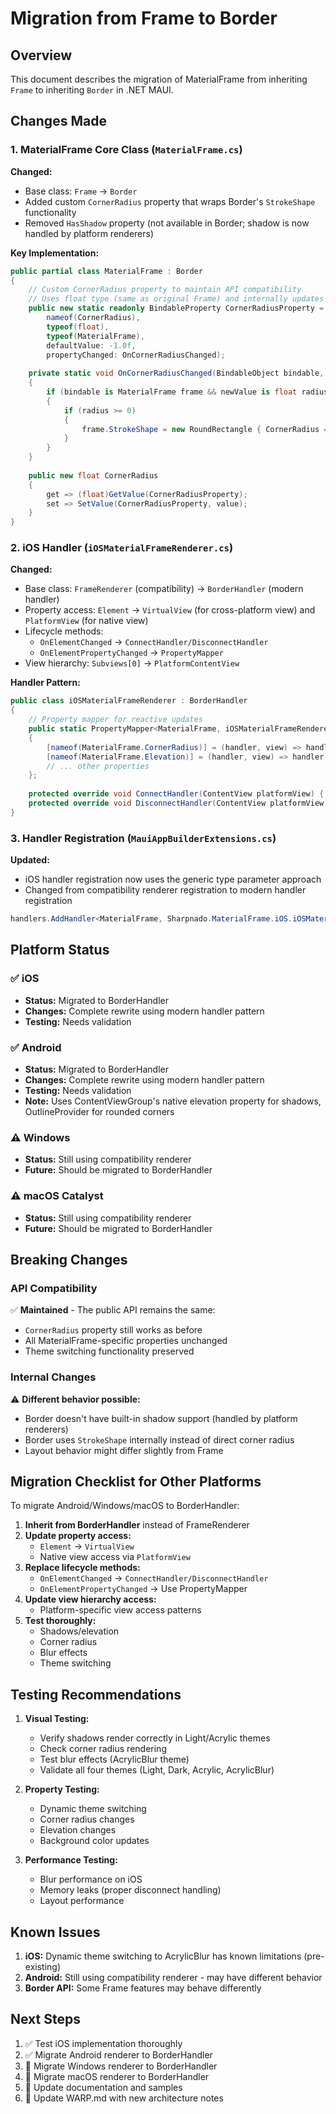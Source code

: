 # Migration from Frame to Border

## Overview
This document describes the migration of MaterialFrame from inheriting `Frame` to inheriting `Border` in .NET MAUI.

## Changes Made

### 1. MaterialFrame Core Class (`MaterialFrame.cs`)

**Changed:**
- Base class: `Frame` → `Border`
- Added custom `CornerRadius` property that wraps Border's `StrokeShape` functionality
- Removed `HasShadow` property (not available in Border; shadow is now handled by platform renderers)

**Key Implementation:**
```csharp
public partial class MaterialFrame : Border
{
    // Custom CornerRadius property to maintain API compatibility
    // Uses float type (same as original Frame) and internally updates Border's StrokeShape
    public new static readonly BindableProperty CornerRadiusProperty = BindableProperty.Create(
        nameof(CornerRadius),
        typeof(float),
        typeof(MaterialFrame),
        defaultValue: -1.0f,
        propertyChanged: OnCornerRadiusChanged);
    
    private static void OnCornerRadiusChanged(BindableObject bindable, object oldValue, object newValue)
    {
        if (bindable is MaterialFrame frame && newValue is float radius)
        {
            if (radius >= 0)
            {
                frame.StrokeShape = new RoundRectangle { CornerRadius = new CornerRadius(radius) };
            }
        }
    }
    
    public new float CornerRadius
    {
        get => (float)GetValue(CornerRadiusProperty);
        set => SetValue(CornerRadiusProperty, value);
    }
}
```

### 2. iOS Handler (`iOSMaterialFrameRenderer.cs`)

**Changed:**
- Base class: `FrameRenderer` (compatibility) → `BorderHandler` (modern handler)
- Property access: `Element` → `VirtualView` (for cross-platform view) and `PlatformView` (for native view)
- Lifecycle methods:
  - `OnElementChanged` → `ConnectHandler/DisconnectHandler`
  - `OnElementPropertyChanged` → `PropertyMapper`
- View hierarchy: `Subviews[0]` → `PlatformContentView`

**Handler Pattern:**
```csharp
public class iOSMaterialFrameRenderer : BorderHandler
{
    // Property mapper for reactive updates
    public static PropertyMapper<MaterialFrame, iOSMaterialFrameRenderer> MaterialFrameMapper = new(ViewMapper)
    {
        [nameof(MaterialFrame.CornerRadius)] = (handler, view) => handler.UpdateCornerRadius(),
        [nameof(MaterialFrame.Elevation)] = (handler, view) => handler.UpdateElevation(),
        // ... other properties
    };
    
    protected override void ConnectHandler(ContentView platformView) { }
    protected override void DisconnectHandler(ContentView platformView) { }
}
```

### 3. Handler Registration (`MauiAppBuilderExtensions.cs`)

**Updated:**
- iOS handler registration now uses the generic type parameter approach
- Changed from compatibility renderer registration to modern handler registration

```csharp
handlers.AddHandler<MaterialFrame, Sharpnado.MaterialFrame.iOS.iOSMaterialFrameRenderer>();
```

## Platform Status

### ✅ iOS
- **Status:** Migrated to BorderHandler
- **Changes:** Complete rewrite using modern handler pattern
- **Testing:** Needs validation

### ✅ Android
- **Status:** Migrated to BorderHandler
- **Changes:** Complete rewrite using modern handler pattern
- **Testing:** Needs validation
- **Note:** Uses ContentViewGroup's native elevation property for shadows, OutlineProvider for rounded corners

### ⚠️ Windows
- **Status:** Still using compatibility renderer
- **Future:** Should be migrated to BorderHandler

### ⚠️ macOS Catalyst
- **Status:** Still using compatibility renderer
- **Future:** Should be migrated to BorderHandler

## Breaking Changes

### API Compatibility
✅ **Maintained** - The public API remains the same:
- `CornerRadius` property still works as before
- All MaterialFrame-specific properties unchanged
- Theme switching functionality preserved

### Internal Changes
⚠️ **Different behavior possible:**
- Border doesn't have built-in shadow support (handled by platform renderers)
- Border uses `StrokeShape` internally instead of direct corner radius
- Layout behavior might differ slightly from Frame

## Migration Checklist for Other Platforms

To migrate Android/Windows/macOS to BorderHandler:

1. **Inherit from BorderHandler** instead of FrameRenderer
2. **Update property access:**
   - `Element` → `VirtualView`
   - Native view access via `PlatformView`
3. **Replace lifecycle methods:**
   - `OnElementChanged` → `ConnectHandler/DisconnectHandler`
   - `OnElementPropertyChanged` → Use PropertyMapper
4. **Update view hierarchy access:**
   - Platform-specific view access patterns
5. **Test thoroughly:**
   - Shadows/elevation
   - Corner radius
   - Blur effects
   - Theme switching

## Testing Recommendations

1. **Visual Testing:**
   - Verify shadows render correctly in Light/Acrylic themes
   - Check corner radius rendering
   - Test blur effects (AcrylicBlur theme)
   - Validate all four themes (Light, Dark, Acrylic, AcrylicBlur)

2. **Property Testing:**
   - Dynamic theme switching
   - Corner radius changes
   - Elevation changes
   - Background color updates

3. **Performance Testing:**
   - Blur performance on iOS
   - Memory leaks (proper disconnect handling)
   - Layout performance

## Known Issues

1. **iOS:** Dynamic theme switching to AcrylicBlur has known limitations (pre-existing)
2. **Android:** Still using compatibility renderer - may have different behavior
3. **Border API:** Some Frame features may behave differently

## Next Steps

1. ✅ Test iOS implementation thoroughly
2. ✅ Migrate Android renderer to BorderHandler
3. 🔲 Migrate Windows renderer to BorderHandler  
4. 🔲 Migrate macOS renderer to BorderHandler
5. 🔲 Update documentation and samples
6. 🔲 Update WARP.md with new architecture notes
